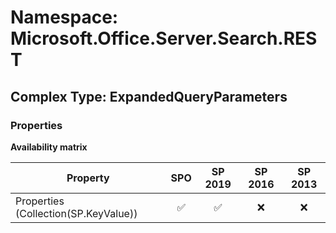 # Namespace: Microsoft.Office.Server.Search.REST

## Complex Type: ExpandedQueryParameters

### Properties

**Availability matrix**

Property | SPO | SP 2019 | SP 2016 | SP 2013
----------|:---:|:-------:|:-------:|:-------:
Properties (Collection(SP.KeyValue)) | ✅ | ✅ | ❌ | ❌